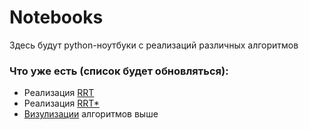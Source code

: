 # Notebooks

Здесь будут python-ноутбуки с реализаций различных алгоритмов  

### Что уже есть (список будет обновляться):  
- Реализация [RRT](https://github.com/qrvmil/Notebooks/blob/main/RRT/rrt_practice.ipynb)
- Реализация [RRT*](https://github.com/qrvmil/Notebooks/blob/main/RRT/rrt_practice.ipynb)
- [Визулизации](https://github.com/qrvmil/Notebooks/tree/main/RRT/gifs) алгоритмов выше
